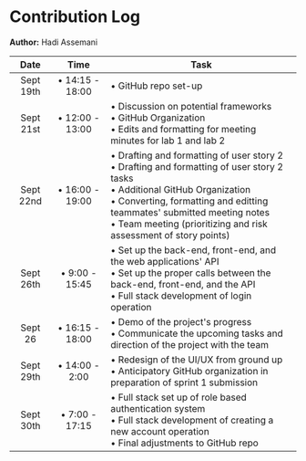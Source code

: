 # Contribution Log
**Author:** Hadi Assemani

 Date | Time | Task 
 :--: | :--: | --- 
 Sept 19th | • 14:15 - 18:00  | • GitHub repo set-up 
 Sept 21st | • 12:00 - 13:00 | • Discussion on potential frameworks <br> • GitHub Organization <br> • Edits and formatting for meeting minutes for lab 1 and lab 2
 Sept 22nd | • 16:00 - 19:00 | • Drafting and formatting of user story 2 <br> • Drafting and formatting of user story 2 tasks <br> • Additional GitHub Organization <br> • Converting, formatting and editting teammates' submitted meeting notes <br> • Team meeting (prioritizing and risk assessment of story points)
 Sept 26th | • 9:00 - 15:45 | • Set up the back-end, front-end, and the web applications' API <br> • Set up the proper calls between the back-end, front-end, and the API <br> • Full stack development of login operation
 Sept 26 | • 16:15 - 18:00 | • Demo of the project's progress <br> • Communicate the upcoming tasks and direction of the project with the team <br>
 Sept 29th | • 14:00 - 2:00 | • Redesign of the UI/UX from ground up <br> • Anticipatory GitHub organization in preparation of sprint 1 submission <br>
 Sept 30th | • 7:00 - 17:15 | • Full stack set up of role based authentication system <br> • Full stack development of creating a new account operation <br> • Final adjustments to GitHub repo
